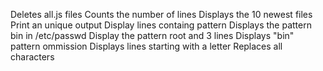 Deletes all.js files
Counts the number of lines
Displays the 10 newest files
Print an unique output
Display lines containg pattern
Displays the pattern bin in /etc/passwd
Display the pattern root and 3 lines
Displays "bin" pattern ommission
Displays lines starting with a letter
Replaces all characters
